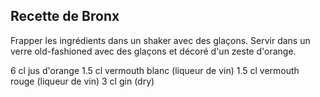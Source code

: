 ## Recette de Bronx

Frapper les ingrédients dans un shaker avec des glaçons.
Servir dans un verre old-fashioned avec des glaçons et décoré d'un zeste d'orange.

6	cl	jus d'orange
1.5	cl	vermouth blanc (liqueur de vin)
1.5	cl	vermouth rouge (liqueur de vin)
3	cl	gin (dry)

